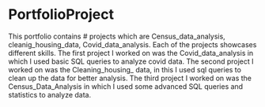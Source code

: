 # PortfolioProject
This portfolio contains # projects which are Census_data_analysis, cleanig_housing_data, Covid_data_analysis.
Each of the projects showcases different skills.
The first project I worked on was the Covid_data_analysis in which I used basic SQL queries to analyze covid data.
The second project I worked on was the Cleaning_housing_ data, in this I used sql queries to clean up the data for better analysis.
The third project I worked on was the Census_Data_Analysis in which I used some advanced SQL queries and statistics to analyze data.
